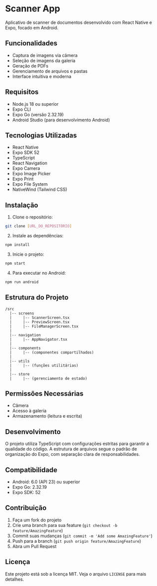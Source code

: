 # Scanner App

Aplicativo de scanner de documentos desenvolvido com React Native e Expo, focado em Android.

## Funcionalidades

- Captura de imagens via câmera
- Seleção de imagens da galeria
- Geração de PDFs
- Gerenciamento de arquivos e pastas
- Interface intuitiva e moderna

## Requisitos

- Node.js 18 ou superior
- Expo CLI
- Expo Go (versão 2.32.19)
- Android Studio (para desenvolvimento Android)

## Tecnologias Utilizadas

- React Native
- Expo SDK 52
- TypeScript
- React Navigation
- Expo Camera
- Expo Image Picker
- Expo Print
- Expo File System
- NativeWind (Tailwind CSS)

## Instalação

1. Clone o repositório:
```bash
git clone [URL_DO_REPOSITÓRIO]
```

2. Instale as dependências:
```bash
npm install
```

3. Inicie o projeto:
```bash
npm start
```

4. Para executar no Android:
```bash
npm run android
```

## Estrutura do Projeto

```
/src
  |-- screens
  |     |-- ScannerScreen.tsx
  |     |-- PreviewScreen.tsx
  |     |-- FileManagerScreen.tsx
  |
  |-- navigation
  |     |-- AppNavigator.tsx
  |
  |-- components
  |     |-- (componentes compartilhados)
  |
  |-- utils
  |     |-- (funções utilitárias)
  |
  |-- store
  |     |-- (gerenciamento de estado)
```

## Permissões Necessárias

- Câmera
- Acesso à galeria
- Armazenamento (leitura e escrita)

## Desenvolvimento

O projeto utiliza TypeScript com configurações estritas para garantir a qualidade do código. A estrutura de arquivos segue o padrão de organização do Expo, com separação clara de responsabilidades.

## Compatibilidade

- Android: 6.0 (API 23) ou superior
- Expo Go: 2.32.19
- Expo SDK: 52

## Contribuição

1. Faça um fork do projeto
2. Crie uma branch para sua feature (`git checkout -b feature/AmazingFeature`)
3. Commit suas mudanças (`git commit -m 'Add some AmazingFeature'`)
4. Push para a branch (`git push origin feature/AmazingFeature`)
5. Abra um Pull Request

## Licença

Este projeto está sob a licença MIT. Veja o arquivo `LICENSE` para mais detalhes. 